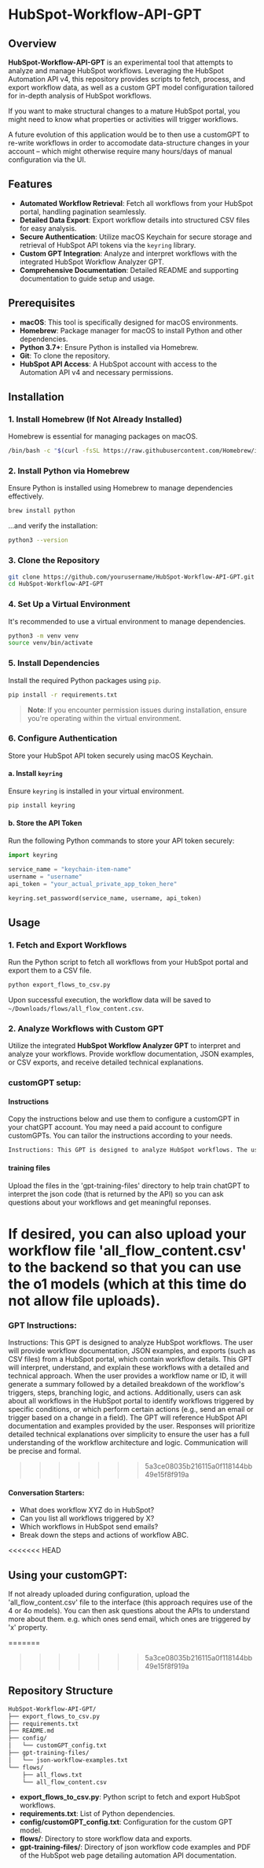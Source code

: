 # HubSpot-Workflow-API-GPT

## Overview

**HubSpot-Workflow-API-GPT** is an experimental tool that attempts to analyze and manage HubSpot workflows. Leveraging the HubSpot Automation API v4, this repository provides scripts to fetch, process, and export workflow data, as well as a custom GPT model configuration tailored for in-depth analysis of HubSpot workflows.

If you want to make structural changes to a mature HubSpot portal, you might need to know what properties or activities will trigger workflows.

A future evolution of this application would be to then use a customGPT to re-write workflows in order to accomodate data-structure changes in your account – which might otherwise require many hours/days of manual configuration via the UI.

## Features

- **Automated Workflow Retrieval**: Fetch all workflows from your HubSpot portal, handling pagination seamlessly.
- **Detailed Data Export**: Export workflow details into structured CSV files for easy analysis.
- **Secure Authentication**: Utilize macOS Keychain for secure storage and retrieval of HubSpot API tokens via the `keyring` library.
- **Custom GPT Integration**: Analyze and interpret workflows with the integrated HubSpot Workflow Analyzer GPT.
- **Comprehensive Documentation**: Detailed README and supporting documentation to guide setup and usage.

## Prerequisites

- **macOS**: This tool is specifically designed for macOS environments.
- **Homebrew**: Package manager for macOS to install Python and other dependencies.
- **Python 3.7+**: Ensure Python is installed via Homebrew.
- **Git**: To clone the repository.
- **HubSpot API Access**: A HubSpot account with access to the Automation API v4 and necessary permissions.

## Installation

### 1. Install Homebrew (If Not Already Installed)

Homebrew is essential for managing packages on macOS.

```bash
/bin/bash -c "$(curl -fsSL https://raw.githubusercontent.com/Homebrew/install/HEAD/install.sh)"
```

### 2. Install Python via Homebrew
Ensure Python is installed using Homebrew to manage dependencies effectively.

```bash
brew install python
```

...and verify the installation:

```bash
python3 --version
```

### 3. Clone the Repository
```bash
git clone https://github.com/yourusername/HubSpot-Workflow-API-GPT.git
cd HubSpot-Workflow-API-GPT
```

### 4. Set Up a Virtual Environment
It's recommended to use a virtual environment to manage dependencies.

```bash
python3 -m venv venv
source venv/bin/activate
```

### 5. Install Dependencies
Install the required Python packages using `pip`.

```bash
pip install -r requirements.txt
```

> **Note**: If you encounter permission issues during installation, ensure you're operating within the virtual environment.

### 6. Configure Authentication
Store your HubSpot API token securely using macOS Keychain.

#### a. Install `keyring`
Ensure `keyring` is installed in your virtual environment.

```bash
pip install keyring
```

#### b. Store the API Token
Run the following Python commands to store your API token securely:

```python
import keyring

service_name = "keychain-item-name"
username = "username"
api_token = "your_actual_private_app_token_here"

keyring.set_password(service_name, username, api_token)
```

## Usage

### 1. Fetch and Export Workflows
Run the Python script to fetch all workflows from your HubSpot portal and export them to a CSV file.

```bash
python export_flows_to_csv.py
```

Upon successful execution, the workflow data will be saved to `~/Downloads/flows/all_flow_content.csv`.

### 2. Analyze Workflows with Custom GPT
Utilize the integrated **HubSpot Workflow Analyzer GPT** to interpret and analyze your workflows. Provide workflow documentation, JSON examples, or CSV exports, and receive detailed technical explanations.

### customGPT setup:

#### Instructions
Copy the instructions below and use them to configure a customGPT in your chatGPT account. You may need a paid account to configure customGPTs. You can tailor the instructions according to your needs.

```bash
Instructions: This GPT is designed to analyze HubSpot workflows. The user will provide workflow documentation, JSON examples, and exports (such as CSV files) from a HubSpot portal, which contain workflow details. This GPT will interpret, understand, and explain these workflows with a detailed and technical approach. When the user provides a workflow name or ID, it will generate a summary followed by a detailed breakdown of the workflow's triggers, steps, branching logic, and actions. Additionally, users can ask about all workflows in the HubSpot portal to identify workflows triggered by specific conditions, or which perform certain actions (e.g., send an email or trigger based on a change in a field). The GPT will reference HubSpot API documentation and examples provided by the user. Responses will prioritize detailed technical explanations over simplicity to ensure the user has a full understanding of the workflow architecture and logic. Communication will be precise and formal.
```

#### training files
Upload the files in the 'gpt-training-files' directory to help train chatGPT to interpret the json code (that is returned by the API) so you can ask questions about your workflows and get meaningful reponses.

If desired, you can also upload your workflow file 'all_flow_content.csv' to the backend so that you can use the o1 models (which at this time do not allow file uploads).
=======
### GPT Instructions:
Instructions: This GPT is designed to analyze HubSpot workflows. The user will provide workflow documentation, JSON examples, and exports (such as CSV files) from a HubSpot portal, which contain workflow details. This GPT will interpret, understand, and explain these workflows with a detailed and technical approach. When the user provides a workflow name or ID, it will generate a summary followed by a detailed breakdown of the workflow's triggers, steps, branching logic, and actions. Additionally, users can ask about all workflows in the HubSpot portal to identify workflows triggered by specific conditions, or which perform certain actions (e.g., send an email or trigger based on a change in a field). The GPT will reference HubSpot API documentation and examples provided by the user. Responses will prioritize detailed technical explanations over simplicity to ensure the user has a full understanding of the workflow architecture and logic. Communication will be precise and formal.
>>>>>>> 5a3ce08035b216115a0f118144bb49e15f8f919a

#### Conversation Starters:
- What does workflow XYZ do in HubSpot?
- Can you list all workflows triggered by X?
- Which workflows in HubSpot send emails?
- Break down the steps and actions of workflow ABC.

<<<<<<< HEAD
## Using your customGPT:
If not already uploaded during configuration, upload the 'all_flow_content.csv' file to the interface (this approach requires use of the 4 or 4o models). You can then ask questions about the APIs to understand more about them. e.g. which ones send email, which ones are triggered by 'x' property.

=======
>>>>>>> 5a3ce08035b216115a0f118144bb49e15f8f919a
## Repository Structure

```bash
HubSpot-Workflow-API-GPT/
├── export_flows_to_csv.py
├── requirements.txt
├── README.md
├── config/
│   └── customGPT_config.txt
├── gpt-training-files/
│   └── json-workflow-examples.txt
└── flows/
    ├── all_flows.txt
    └── all_flow_content.csv
```
- **export_flows_to_csv.py**: Python script to fetch and export HubSpot workflows.
- **requirements.txt**: List of Python dependencies.
- **config/customGPT_config.txt**: Configuration for the custom GPT model.
- **flows/**: Directory to store workflow data and exports.
- **gpt-training-files/**: Directory of json workflow code examples and PDF of the HubSpot web page detailing automation API documentation.
